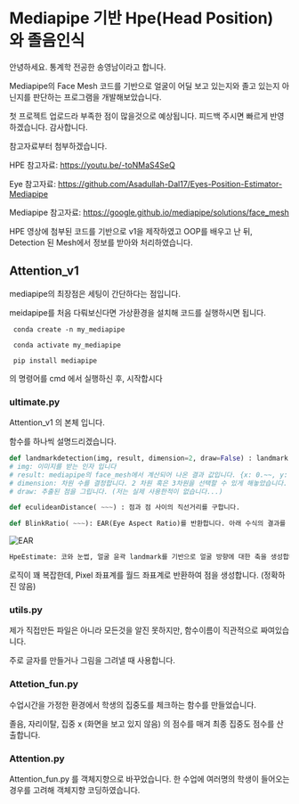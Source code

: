 # Mediapipe 기반 Hpe(Head Position) 와 졸음인식

안녕하세요. 통계학 전공한 송영남이라고 합니다.

Mediapipe의 Face Mesh 코드를 기반으로 얼굴이 어딜 보고 있는지와 졸고 있는지 아닌지를 판단하는 프로그램을 개발해보았습니다.

첫 프로젝트 업로드라 부족한 점이 많을것으로 예상됩니다. 피드백 주시면 빠르게 반영하겠습니다. 감사합니다. 

참고자료부터 첨부하겠습니다.

HPE 참고자료: https://youtu.be/-toNMaS4SeQ

Eye 참고자료: https://github.com/Asadullah-Dal17/Eyes-Position-Estimator-Mediapipe

Mediapipe 참고자료: https://google.github.io/mediapipe/solutions/face_mesh

HPE 영상에 첨부된 코드를 기반으로 v1을 제작하였고 OOP를 배우고 난 뒤, Detection 된 Mesh에서 정보를 받아와 처리하였습니다.

## Attention_v1

mediapipe의 최장점은 세팅이 간단하다는 점입니다. 

meidapipe를 처음 다뤄보신다면 가상환경을 설치해 코드를 실행하시면 됩니다.

``` conda create -n my_mediapipe```

``` conda activate my_mediapipe```

``` pip install mediapipe```

의 명령어를 cmd 에서 실행하신 후, 시작합시다

### ultimate.py

Attention_v1 의 본체 입니다. 

함수를 하나씩 설명드리겠습니다.

```python
def landmarkdetection(img, result, dimension=2, draw=False) : landmark 좌표를 출력합니다. (Pixel 좌표계)
# img: 이미지를 받는 인자 입니다
# result: mediapipe의 face_mesh에서 계산되어 나온 결과 값입니다. {x: 0.~~, y: 0.~~, z: 0 ~~~} 형태의  Frozen Set 입니다.
# dimension: 차원 수를 결정합니다. 2 차원 혹은 3차원을 선택할 수 있게 해놓았습니다. 
# draw: 추출된 점을 그립니다. (저는 실제 사용한적이 없습니다...)
```

```python
def eculideanDistance( ~~~) : 점과 점 사이의 직선거리를 구합니다.
```

```python
def BlinkRatio( ~~~): EAR(Eye Aspect Ratio)를 반환합니다. 아래 수식의 결과를 반환합니다.
```

![EAR](https://user-images.githubusercontent.com/48468043/166609866-6122799c-952a-4261-8775-1832866f9f4e.jpg)


```python
HpeEstimate: 코와 눈썹, 얼굴 윤곽 landmark를 기반으로 얼굴 방향에 대한 축을 생성합니다. 
```

로직이 꽤 복잡한데, Pixel 좌표계를 월드 좌표계로 반환하여 점을 생성합니다. (정확하진 않음)

### utils.py

제가 직접만든 파일은 아니라 모든것을 알진 못하지만, 함수이름이 직관적으로 짜여있습니다.

주로 글자를 만들거나 그림을 그려낼 때 사용합니다.

### Attetion_fun.py

수업시간을 가정한 환경에서 학생의 집중도를 체크하는 함수를 만들었습니다. 

졸음, 자리이탈, 집중 x (화면을 보고 있지 않음) 의 점수를 매겨 최종 집중도 점수를 산출합니다.

### Attention.py

Attention_fun.py 를 객체지향으로 바꾸었습니다. 한 수업에 여러명의 학생이 들어오는 경우를 고려해 객체지향 코딩하였습니다.







